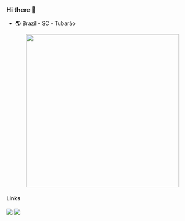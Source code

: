 ### Hi there 👋

- :earth_americas:  Brazil - SC - Tubarão

<div align="center">
  <img height="400em" src="https://dtffvb2501i0o.cloudfront.net/images/rad-studio/rad-11/RAD_11_Visuals_Set_20.png"/> 
</div>

#### Links 
<a href="https://www.linkedin.com/in/maicon-oliveira-380779152/" target="_blank"><img src="https://img.shields.io/badge/-LinkedIn-%230077B5?style=for-the-badge&logo=linkedin&logoColor=white" target="_blank"></a> 
<a href="mailto:maicon.tecnico@gmail.com" target="_blank"><img src="https://img.shields.io/badge/-Gmail-%230077B5?style=for-the-badge&logo=Gmail&logoColor=white&color=d93025" target="_blank"></a> 
